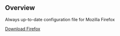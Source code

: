 ## Overview
Always up-to-date configuration file for Mozilla Firefox

[Download Firefox](https://www.mozilla.org/en-US/firefox/all/)
